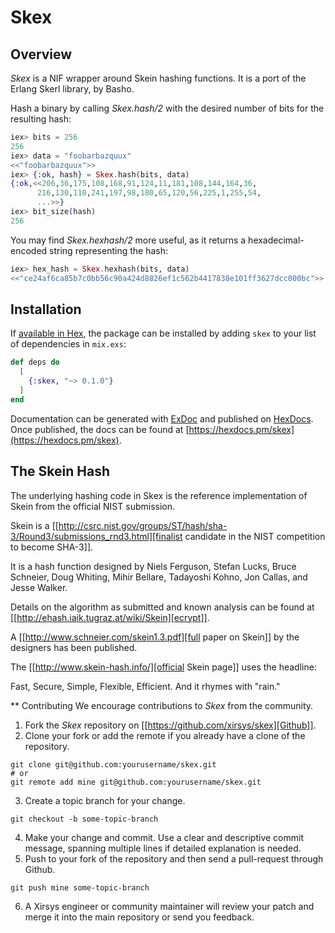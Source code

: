 # Skex

## Overview
*Skex* is a NIF wrapper around Skein hashing functions.  It is a port of the Erlang Skerl library, by Basho.

   Hash a binary by calling *Skex.hash/2* with the desired number of
   bits for the resulting hash:

```elixir
iex> bits = 256
256
iex> data = "foobarbazquux"
<<"foobarbazquux">>
iex> {:ok, hash} = Skex.hash(bits, data)
{:ok,<<206,36,175,108,168,91,124,11,181,108,144,164,36,
      216,130,110,241,197,98,180,65,120,56,225,1,255,54,
      ...>>}
iex> bit_size(hash)
256
```

   You may find *Skex.hexhash/2* more useful, as it returns a
   hexadecimal-encoded string representing the hash:

```elixir
iex> hex_hash = Skex.hexhash(bits, data)      
<<"ce24af6ca85b7c0bb56c90a424d8826ef1c562b4417838e101ff3627dcc000bc">>
```


## Installation

If [available in Hex](https://hex.pm/docs/publish), the package can be installed by adding `skex` to your list of dependencies in `mix.exs`:

```elixir
def deps do
  [
    {:skex, "~> 0.1.0"}
  ]
end
```

Documentation can be generated with [ExDoc](https://github.com/elixir-lang/ex_doc) and published on [HexDocs](https://hexdocs.pm). Once published, the docs can be found at [https://hexdocs.pm/skex](https://hexdocs.pm/skex).


## The Skein Hash

The underlying hashing code in Skex is the reference implementation
of Skein from the official NIST submission.

Skein is a [[http://csrc.nist.gov/groups/ST/hash/sha-3/Round3/submissions_rnd3.html][finalist candidate in the NIST competition to become SHA-3]].

It is a hash function designed by 
Niels Ferguson, Stefan Lucks, Bruce Schneier, Doug Whiting, Mihir
Bellare, Tadayoshi Kohno, Jon Callas, and Jesse Walker.

Details on the algorithm as submitted and known analysis can be found
at [[http://ehash.iaik.tugraz.at/wiki/Skein][ecrypt]].

A [[http://www.schneier.com/skein1.3.pdf][full paper on Skein]]
by the designers has been published.

The [[http://www.skein-hash.info/][official Skein page]] uses the headline:

Fast, Secure, Simple, Flexible, Efficient. And it rhymes with "rain."

** Contributing
   We encourage contributions to *Skex* from the community.

   1) Fork the *Skex* repository on [[https://github.com/xirsys/skex][Github]].
   2) Clone your fork or add the remote if you already have a clone of
      the repository.
```shell
git clone git@github.com:yourusername/skex.git
# or
git remote add mine git@github.com:yourusername/skex.git
```
   3) Create a topic branch for your change.
```shell
git checkout -b some-topic-branch
```
   4) Make your change and commit. Use a clear and descriptive commit
      message, spanning multiple lines if detailed explanation is
      needed.
   5) Push to your fork of the repository and then send a pull-request
      through Github.
```shell
git push mine some-topic-branch
```
   6) A Xirsys engineer or community maintainer will review your patch
      and merge it into the main repository or send you feedback.

